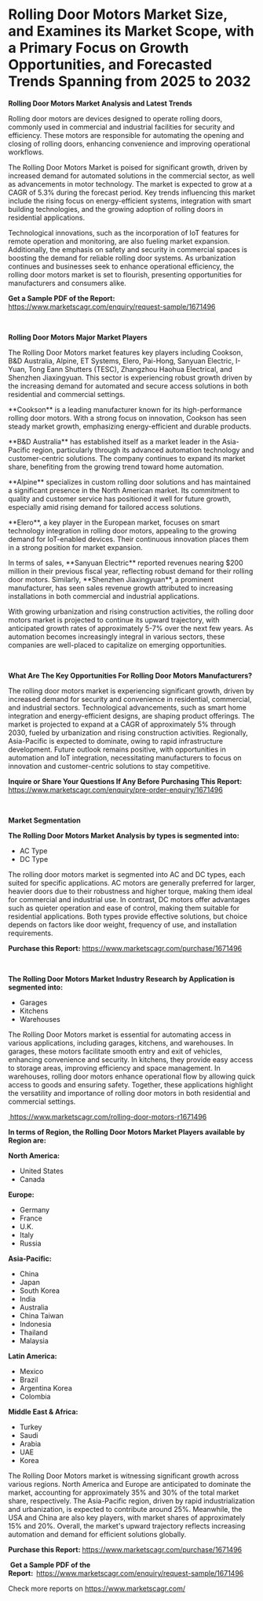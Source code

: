 <p><h1>Rolling Door Motors Market Size, and Examines its Market Scope, with a Primary Focus on Growth Opportunities, and Forecasted Trends Spanning from 2025 to 2032</h1></p><p><strong>Rolling Door Motors Market Analysis and Latest Trends</strong></p>
<p><p>Rolling door motors are devices designed to operate rolling doors, commonly used in commercial and industrial facilities for security and efficiency. These motors are responsible for automating the opening and closing of rolling doors, enhancing convenience and improving operational workflows.</p><p>The Rolling Door Motors Market is poised for significant growth, driven by increased demand for automated solutions in the commercial sector, as well as advancements in motor technology. The market is expected to grow at a CAGR of 5.3% during the forecast period. Key trends influencing this market include the rising focus on energy-efficient systems, integration with smart building technologies, and the growing adoption of rolling doors in residential applications. </p><p>Technological innovations, such as the incorporation of IoT features for remote operation and monitoring, are also fueling market expansion. Additionally, the emphasis on safety and security in commercial spaces is boosting the demand for reliable rolling door systems. As urbanization continues and businesses seek to enhance operational efficiency, the rolling door motors market is set to flourish, presenting opportunities for manufacturers and consumers alike.</p></p>
<p><strong>Get a Sample PDF of the Report:&nbsp;</strong> <a href="https://www.marketscagr.com/enquiry/request-sample/1671496?utm_campaign=3534&utm_medium=2&utm_source=Github&utm_content=ia&utm_term=11042025&utm_id=rolling-door-motors">https://www.marketscagr.com/enquiry/request-sample/1671496</a></p>
<p>&nbsp;</p>
<p><strong>Rolling Door Motors Major Market Players</strong></p>
<p><p>The Rolling Door Motors market features key players including Cookson, B&D Australia, Alpine, ET Systems, Elero, Pai-Hong, Sanyuan Electric, I-Yuan, Tong Eann Shutters (TESC), Zhangzhou Haohua Electrical, and Shenzhen Jiaxingyuan. This sector is experiencing robust growth driven by the increasing demand for automated and secure access solutions in both residential and commercial settings.</p><p>**Cookson** is a leading manufacturer known for its high-performance rolling door motors. With a strong focus on innovation, Cookson has seen steady market growth, emphasizing energy-efficient and durable products.</p><p>**B&D Australia** has established itself as a market leader in the Asia-Pacific region, particularly through its advanced automation technology and customer-centric solutions. The company continues to expand its market share, benefiting from the growing trend toward home automation.</p><p>**Alpine** specializes in custom rolling door solutions and has maintained a significant presence in the North American market. Its commitment to quality and customer service has positioned it well for future growth, especially amid rising demand for tailored access solutions.</p><p>**Elero**, a key player in the European market, focuses on smart technology integration in rolling door motors, appealing to the growing demand for IoT-enabled devices. Their continuous innovation places them in a strong position for market expansion.</p><p>In terms of sales, **Sanyuan Electric** reported revenues nearing $200 million in their previous fiscal year, reflecting robust demand for their rolling door motors. Similarly, **Shenzhen Jiaxingyuan**, a prominent manufacturer, has seen sales revenue growth attributed to increasing installations in both commercial and industrial applications.</p><p>With growing urbanization and rising construction activities, the rolling door motors market is projected to continue its upward trajectory, with anticipated growth rates of approximately 5-7% over the next few years. As automation becomes increasingly integral in various sectors, these companies are well-placed to capitalize on emerging opportunities.</p></p>
<p>&nbsp;</p>
<p><strong>What Are The Key Opportunities For Rolling Door Motors Manufacturers?</strong></p>
<p><p>The rolling door motors market is experiencing significant growth, driven by increased demand for security and convenience in residential, commercial, and industrial sectors. Technological advancements, such as smart home integration and energy-efficient designs, are shaping product offerings. The market is projected to expand at a CAGR of approximately 5% through 2030, fueled by urbanization and rising construction activities. Regionally, Asia-Pacific is expected to dominate, owing to rapid infrastructure development. Future outlook remains positive, with opportunities in automation and IoT integration, necessitating manufacturers to focus on innovation and customer-centric solutions to stay competitive.</p></p>
<p><strong>Inquire or Share Your Questions If Any Before Purchasing This Report:</strong> <a href="https://www.marketscagr.com/enquiry/pre-order-enquiry/1671496?utm_campaign=3534&utm_medium=2&utm_source=Github&utm_content=ia&utm_term=11042025&utm_id=rolling-door-motors">https://www.marketscagr.com/enquiry/pre-order-enquiry/1671496</a></p>
<p>&nbsp;</p>
<p><strong>Market Segmentation</strong></p>
<p><strong>The Rolling Door Motors Market Analysis by types is segmented into:</strong></p>
<p><ul><li>AC Type</li><li>DC Type</li></ul></p>
<p><p>The rolling door motors market is segmented into AC and DC types, each suited for specific applications. AC motors are generally preferred for larger, heavier doors due to their robustness and higher torque, making them ideal for commercial and industrial use. In contrast, DC motors offer advantages such as quieter operation and ease of control, making them suitable for residential applications. Both types provide effective solutions, but choice depends on factors like door weight, frequency of use, and installation requirements.</p></p>
<p><strong>Purchase this Report:&nbsp;</strong><a href="https://www.marketscagr.com/purchase/1671496?utm_campaign=3534&utm_medium=2&utm_source=Github&utm_content=ia&utm_term=11042025&utm_id=rolling-door-motors">https://www.marketscagr.com/purchase/1671496</a></p>
<p>&nbsp;</p>
<p><strong>The Rolling Door Motors Market Industry Research by Application is segmented into:</strong></p>
<p><ul><li>Garages</li><li>Kitchens</li><li>Warehouses</li></ul></p>
<p><p>The Rolling Door Motors market is essential for automating access in various applications, including garages, kitchens, and warehouses. In garages, these motors facilitate smooth entry and exit of vehicles, enhancing convenience and security. In kitchens, they provide easy access to storage areas, improving efficiency and space management. In warehouses, rolling door motors enhance operational flow by allowing quick access to goods and ensuring safety. Together, these applications highlight the versatility and importance of rolling door motors in both residential and commercial settings.</p></p>
<p><a href="https://www.marketscagr.com/rolling-door-motors-r1671496?utm_campaign=3534&utm_medium=2&utm_source=Github&utm_content=ia&utm_term=11042025&utm_id=rolling-door-motors">&nbsp;https://www.marketscagr.com/rolling-door-motors-r1671496</a></p>
<p><strong>In terms of Region, the Rolling Door Motors Market Players available by Region are:</strong></p>
<p>
    <p> <strong> North America: </strong>
        <ul>
            <li>United States</li>
            <li>Canada</li>
        </ul>
        </p> 
    <p> <strong> Europe: </strong>
        <ul>
            <li>Germany</li>
            <li>France</li>
            <li>U.K.</li>
            <li>Italy</li>
            <li>Russia</li>
        </ul>
        </p> 
    <p> <strong> Asia-Pacific: </strong>
        <ul>
            <li>China</li>
            <li>Japan</li>
            <li>South Korea</li>
            <li>India</li>
            <li>Australia</li>
            <li>China Taiwan</li>
            <li>Indonesia</li>
            <li>Thailand</li>
            <li>Malaysia</li>
        </ul>
        </p> 
    <p> <strong> Latin America: </strong>
        <ul>
            <li>Mexico</li>
            <li>Brazil</li>
            <li>Argentina Korea</li>
            <li>Colombia</li>
        </ul>
        </p> 
    <p> <strong> Middle East & Africa: </strong>
        <ul>
            <li>Turkey</li>
            <li>Saudi</li>
            <li>Arabia</li>
            <li>UAE</li>
            <li>Korea</li>
        </ul>
    </p>
    </p>
<p><p>The Rolling Door Motors market is witnessing significant growth across various regions. North America and Europe are anticipated to dominate the market, accounting for approximately 35% and 30% of the total market share, respectively. The Asia-Pacific region, driven by rapid industrialization and urbanization, is expected to contribute around 25%. Meanwhile, the USA and China are also key players, with market shares of approximately 15% and 20%. Overall, the market's upward trajectory reflects increasing automation and demand for efficient solutions globally.</p></p>
<p><strong>Purchase this Report: </strong><a href="https://www.marketscagr.com/purchase/1671496?utm_campaign=3534&utm_medium=2&utm_source=Github&utm_content=ia&utm_term=11042025&utm_id=rolling-door-motors">https://www.marketscagr.com/purchase/1671496</a></p>
<p>&nbsp;<strong>Get a Sample PDF of the Report:&nbsp;&nbsp;</strong><a href="https://www.marketscagr.com/enquiry/request-sample/1671496?utm_campaign=3534&utm_medium=2&utm_source=Github&utm_content=ia&utm_term=11042025&utm_id=rolling-door-motors">https://www.marketscagr.com/enquiry/request-sample/1671496</a></p>
<p><strong></strong></p>
<p>Check more reports on <a href="https://www.marketscagr.com/?utm_campaign=3534&utm_medium=2&utm_source=Github&utm_content=ia&utm_term=11042025&utm_id=rolling-door-motors">https://www.marketscagr.com/</a></p>